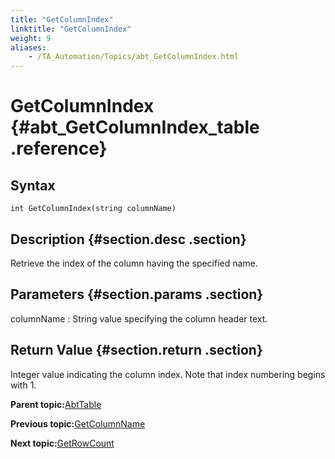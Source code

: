 ```yaml
--- 
title: "GetColumnIndex"
linktitle: "GetColumnIndex"
weight: 9
aliases: 
    - /TA_Automation/Topics/abt_GetColumnIndex.html
---
```

# GetColumnIndex {#abt_GetColumnIndex_table .reference}

## Syntax

`int GetColumnIndex(string columnName)`

## Description {#section.desc .section}

Retrieve the index of the column having the specified name.

## Parameters {#section.params .section}

columnName
:   String value specifying the column header text.

## Return Value {#section.return .section}

Integer value indicating the column index. Note that index numbering begins with 1.

**Parent topic:**[AbtTable](../../TA_Automation/Topics/abt_AbtTable.html)

**Previous topic:**[GetColumnName](../../TA_Automation/Topics/abt_GetColumnName_13.html)

**Next topic:**[GetRowCount](../../TA_Automation/Topics/abt_GetRowCount_13.html)


